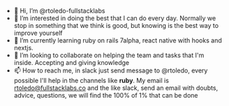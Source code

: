 - 👋 Hi, I’m @rtoledo-fullstacklabs
- 👀 I’m interested in doing the best that I can do every day. Normally we stop in something that we think is good, but knowing is the best way to improve yourself
- 🌱 I’m currently learning ruby on rails 7alpha, react native with hooks and nextjs.
- 💞️ I’m looking to collaborate on helping the team and tasks that I'm inside. Accepting and giving knowledge 
- 📫 How to reach me, in slack just send message to @rtoledo, every possible I'll help in the channels like **ruby**. My email is rtoledo@fullstacklabs.co and the like slack, send an email with doubts, advice, questions, we will find the 100% of 1% that can be done
